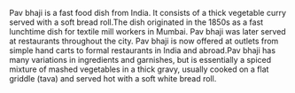Pav bhaji is a fast food dish from India. It consists of a thick vegetable curry served with a soft bread roll.The dish originated in the 1850s as a fast lunchtime dish for textile mill workers in Mumbai. Pav bhaji was later served at restaurants throughout the city. Pav bhaji is now offered at outlets from simple hand carts to formal restaurants in India and abroad.Pav bhaji has many variations in ingredients and garnishes, but is essentially a spiced mixture of mashed vegetables in a thick gravy, usually cooked on a flat griddle (tava) and served hot with a soft white bread roll.